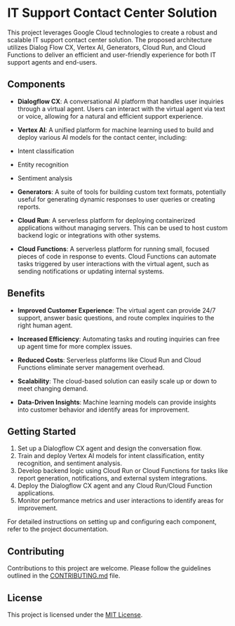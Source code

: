 # IT Support Contact Center Solution

This project leverages Google Cloud technologies to create a robust and scalable IT support contact center solution. The proposed architecture utilizes Dialog Flow CX, Vertex AI, Generators, Cloud Run, and Cloud Functions to deliver an efficient and user-friendly experience for both IT support agents and end-users.

## Components

- **Dialogflow CX**: A conversational AI platform that handles user inquiries through a virtual agent. Users can interact with the virtual agent via text or voice, allowing for a natural and efficient support experience.

- **Vertex AI**: A unified platform for machine learning used to build and deploy various AI models for the contact center, including:
 - Intent classification
 - Entity recognition
 - Sentiment analysis

- **Generators**: A suite of tools for building custom text formats, potentially useful for generating dynamic responses to user queries or creating reports.

- **Cloud Run**: A serverless platform for deploying containerized applications without managing servers. This can be used to host custom backend logic or integrations with other systems.

- **Cloud Functions**: A serverless platform for running small, focused pieces of code in response to events. Cloud Functions can automate tasks triggered by user interactions with the virtual agent, such as sending notifications or updating internal systems.

## Benefits

- **Improved Customer Experience**: The virtual agent can provide 24/7 support, answer basic questions, and route complex inquiries to the right human agent.

- **Increased Efficiency**: Automating tasks and routing inquiries can free up agent time for more complex issues.

- **Reduced Costs**: Serverless platforms like Cloud Run and Cloud Functions eliminate server management overhead.

- **Scalability**: The cloud-based solution can easily scale up or down to meet changing demand.

- **Data-Driven Insights**: Machine learning models can provide insights into customer behavior and identify areas for improvement.

## Getting Started

1. Set up a Dialogflow CX agent and design the conversation flow.
2. Train and deploy Vertex AI models for intent classification, entity recognition, and sentiment analysis.
3. Develop backend logic using Cloud Run or Cloud Functions for tasks like report generation, notifications, and external system integrations.
4. Deploy the Dialogflow CX agent and any Cloud Run/Cloud Function applications.
5. Monitor performance metrics and user interactions to identify areas for improvement.

For detailed instructions on setting up and configuring each component, refer to the project documentation.

## Contributing

Contributions to this project are welcome. Please follow the guidelines outlined in the [CONTRIBUTING.md](CONTRIBUTING.md) file.

## License

This project is licensed under the [MIT License](LICENSE).
